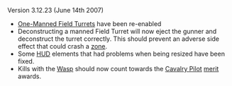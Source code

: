 Version 3.12.23 (June 14th 2007)

- [One-Manned Field Turrets](../weapons/One-Manned_Field_Turret.md) have been
  re-enabled
- Deconstructing a manned Field Turret will now eject the gunner and deconstruct
  the turret correctly. This should prevent an adverse side effect that could
  crash a [zone](../terminology/Zone.md).
- Some [HUD](../etc/Heads-up_Display.md) elements that had problems when being resized have been
  fixed.
- Kills with the [Wasp](../vehicles/Wasp.md) should now count towards the
  [Cavalry Pilot](../merits/Cavalry_Pilot.md)
  [merit](../merits/Merit_Commendations.md) awards.

<!--[Category:patches](Category:patches.md)-->

